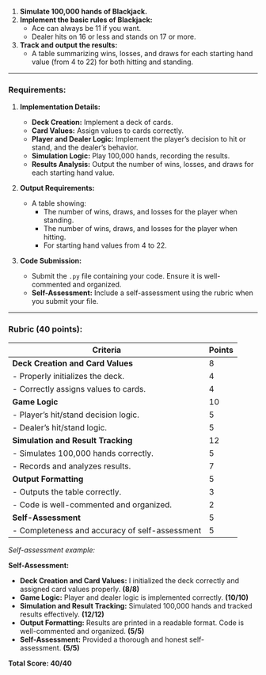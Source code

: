 1. **Simulate 100,000 hands of Blackjack.**
2. **Implement the basic rules of Blackjack:**
    - Ace can always be 11 if you want.
    - Dealer hits on 16 or less and stands on 17 or more.
3. **Track and output the results:**
    - A table summarizing wins, losses, and draws for each starting hand value (from 4 to 22) for both hitting and standing.

---

### Requirements:

1. **Implementation Details:**
    
    - **Deck Creation:** Implement a deck of cards.
    - **Card Values:** Assign values to cards correctly.
    - **Player and Dealer Logic:** Implement the player’s decision to hit or stand, and the dealer’s behavior.
    - **Simulation Logic:** Play 100,000 hands, recording the results.
    - **Results Analysis:** Output the number of wins, losses, and draws for each starting hand value.
2. **Output Requirements:**
    
    - A table showing:
        - The number of wins, draws, and losses for the player when standing.
        - The number of wins, draws, and losses for the player when hitting.
        - For starting hand values from 4 to 22.
3. **Code Submission:**
    
    - Submit the `.py` file containing your code. Ensure it is well-commented and organized.
    - **Self-Assessment:** Include a self-assessment using the rubric when you submit your file.

---

### Rubric (40 points):

|Criteria|Points|
|---|---|
|**Deck Creation and Card Values**|8|
|- Properly initializes the deck.|4|
|- Correctly assigns values to cards.|4|
|**Game Logic**|10|
|- Player’s hit/stand decision logic.|5|
|- Dealer’s hit/stand logic.|5|
|**Simulation and Result Tracking**|12|
|- Simulates 100,000 hands correctly.|5|
|- Records and analyzes results.|7|
|**Output Formatting**|5|
|- Outputs the table correctly.|3|
|- Code is well-commented and organized.|2|
|**Self-Assessment**|5|
|- Completeness and accuracy of self-assessment|5|

_Self-assessment example:_

**Self-Assessment:**

- **Deck Creation and Card Values:** I initialized the deck correctly and assigned card values properly. **(8/8)**
- **Game Logic:** Player and dealer logic is implemented correctly. **(10/10)**
- **Simulation and Result Tracking:** Simulated 100,000 hands and tracked results effectively. **(12/12)**
- **Output Formatting:** Results are printed in a readable format. Code is well-commented and organized. **(5/5)**
- **Self-Assessment:** Provided a thorough and honest self-assessment. **(5/5)**

**Total Score: 40/40**